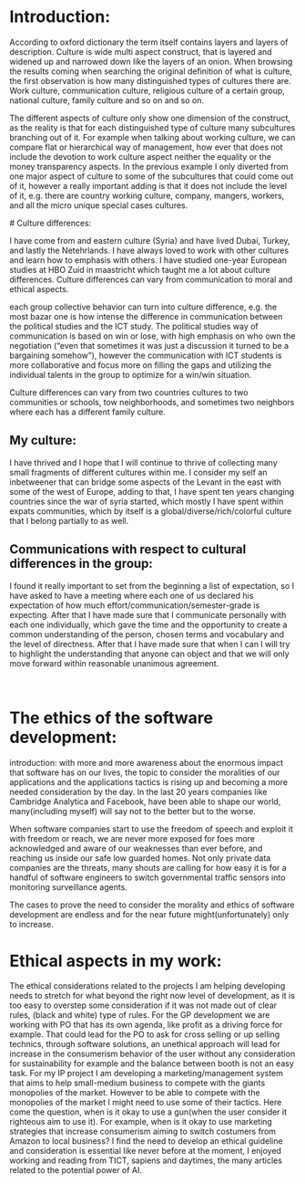 # Introduction:
 <p>
According to oxford dictionary the term itself contains layers and layers of description. Culture is wide multi aspect construct, that is layered and widened up and narrowed down like the layers of an onion.
When browsing the results coming when searching the original definition of what is culture, the first observation is how many distinguished types of cultures there are.
Work culture, communication culture, religious culture of a certain group, national culture, family culture and so on and so on.
 </p>
 <p>
The different aspects of culture only show one dimension of the construct, as the reality is that for each distinguished type of culture many subcultures branching out of it.
For example when talking about working culture, we can compare flat or hierarchical way of management, how ever that does not include the devotion to work culture aspect neither the equality or the money transparency aspects.
In the previous example I only diverted from one major aspect of culture to some of the subcultures that could come out of it, however a really important adding is that it does not include the level of it, e.g. there are country working culture, company, mangers, workers, and all the micro unique special cases cultures.
</p>
# Culture differences: 
<p>
I have come from and eastern culture (Syria) and have lived Dubai, Turkey, and lastly the Netehrlands. I have always loved to work with other cultures and learn how to emphasis with others. I have studied one-year European studies at HBO Zuid in maastricht which taught me a lot about culture differences.
Culture differences can vary from communication to moral and ethical aspects.
 </p>
each group collective behavior can turn into culture difference, e.g. the most bazar one is how intense the difference in communication between the political studies and the ICT study. The political studies way of communication is based on win or lose, with high emphasis on who own the negotiation (“even that sometimes it was just a discussion it turned to be a bargaining somehow”), however the communication with ICT students is more collaborative and focus more on filling the gaps and utilizing the individual talents in the group to optimize for a win/win situation.

Culture differences can vary from two countries cultures to two communities or schools, tow neighborhoods, and sometimes two neighbors where each has a different family culture.
## My culture:
<p>
I have thrived and I hope that I will continue to thrive of collecting many small fragments of different cultures within me. 
I consider my self an inbetweener that can bridge some aspects of the Levant in the east with some of the west of Europe, adding to that, I have spent ten years changing countries since the war of syria started, which mostly I have spent within expats communities, which by itself is a global/diverse/rich/colorful culture that I belong partially to as well.
</p>


## Communications with respect to cultural differences in the group: 


<p>
I found it really important to set from the beginning a list of expectation, so I have asked to have a meeting where each one of us declared his expectation of how much effort/communication/semester-grade is expecting. After that I have made sure that I communicate personally with each one individually, which gave the time and the opportunity to create a common understanding of the person, chosen terms and vocabulary and the level of directness. After that I have made sure that when I can I will try to highlight the understanding that anyone can object and that we will only move forward within reasonable unanimous agreement.
</p>

 
# The ethics of the software development:
<p>
introduction: with more and more awareness about the enormous impact that software has on our lives, the topic to consider the moralities of our applications and the applications tactics is rising up and becoming a more needed consideration by the day.
In the last 20 years companies like Cambridge Analytica and Facebook, have been able to shape our world, many(including myself) will say not to the better but to the worse.
</p>

<p>
When software companies start to use the freedom of speech and exploit it with freedom or reach, we are never more exposed for foes more acknowledged and aware of our weaknesses than ever before, and reaching us inside our safe low guarded homes.
Not only private data companies are the threats, many shouts are calling for how easy it is for a handful of software engineers to switch governmental traffic sensors into monitoring surveillance agents.
</p>
The cases to prove the need to consider the morality and ethics of software development are endless and for the near future might(unfortunately) only to increase.


# Ethical aspects in my work:
The ethical considerations related to the projects I am helping developing needs to stretch for what beyond the right now level of development, as it is too easy to overstep some consideration if it was not made out of clear rules, (black and white) type of rules.
For the GP development we are working with PO that has its own agenda, like profit as a driving force for example. That could lead for the PO to ask for cross selling or up selling technics, through software solutions, an unethical approach will lead for increase in the consumerism behavior of the user without any consideration for sustainability for example and the balance between booth is not an easy task.
For my IP project I am developing a marketing/management system that aims to help small-medium business to compete with the giants monopolies of the market. 
However to be able to compete with the monopolies of the market I might need to use some of their tactics. 
Here come the question, when is it okay to use a gun(when the user consider it righteous aim to use it).
For example, when is it okay to use marketing strategies that increase consumerism aiming to switch costumers from Amazon to local business? 
I find the need to develop an ethical guideline and consideration is essential like never before at the moment, I enjoyed working and reading from TICT, sapiens and daytimes, the many articles related to the potential power of AI. 
